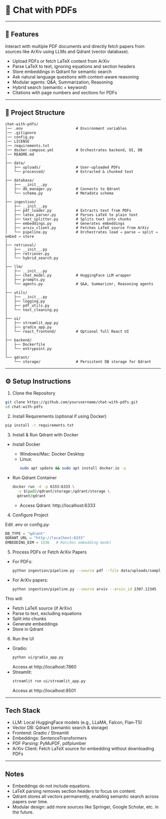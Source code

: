 # 📘 Chat with PDFs 
---

## 🚀 Features

Interact with multiple PDF documents and directly fetch papers from sources like ArXiv using LLMs and Qdrant (vector database).

- Upload PDFs or fetch LaTeX content from ArXiv
- Parse LaTeX to text, ignoring equations and section headers
- Store embeddings in Qdrant for semantic search
- Ask natural language questions with context-aware reasoning
- Modular agents: Q&A, Summarization, Reasoning
- Hybrid search (semantic + keyword)
- Citations with page numbers and sections for PDFs

---

## 📂 Project Structure

```
chat-with-pdfs/
│── .env                        # Environment variables
│── .gitignore
│── config.py
│── LICENSE
│── requirements.txt
│── docker-compose.yml          # Orchestrates backend, UI, DB
│── README.md
│
├── data/
│   ├── uploads/                # User-uploaded PDFs
│   └── processed/              # Extracted & chunked text
│
├── database/
│   ├── __init__.py
│   ├── db_manager.py           # Connects to Qdrant
│   └── schema.py               # Metadata schema
│
├── ingestion/
│   ├── __init__.py
│   ├── pdf_loader.py           # Extracts text from PDFs
│   ├── latex_parser.py         # Parses LaTeX to plain text
│   ├── text_splitter.py        # Splits text into chunks
│   ├── embeddings.py           # Generates embeddings
│   ├── arxiv_client.py         # Fetches LaTeX source from ArXiv
│   └── pipeline.py             # Orchestrates load → parse → split → embed → store
│
├── retrieval/
│   ├── __init__.py
│   ├── retriever.py
│   └── hybrid_search.py
│
├── llm/
│   ├── __init__.py
│   ├── chat_model.py           # HuggingFace LLM wrapper
│   ├── prompts.py
│   └── agents.py               # Q&A, Summarizer, Reasoning agents
│
├── utils/
│   ├── __init__.py
│   ├── logging.py
│   ├── pdf_utils.py
│   └── text_cleaning.py
│
├── ui/
│   ├── streamlit_app.py
│   ├── gradio_app.py
│   └── react_frontend/         # Optional full React UI
│
├── backend/
│   ├── Dockerfile
│   └── entrypoint.py
│
└── qdrant/
    └── storage/                # Persistent DB storage for Qdrant
```

---

## ⚙️ Setup Instructions

1. Clone the Repository

```bash
git clone https://github.com/yourusername/chat-with-pdfs.git
cd chat-with-pdfs
```

2. Install Requirements (optional if using Docker)

```bash
pip install -r requirements.txt
```

3. Install & Run Qdrant with Docker

- Install Docker
  - Windows/Mac: Docker Desktop
  - Linux:
    ```bash
    sudo apt update && sudo apt install docker.io -y
    ```

- Run Qdrant Container
  ```bash
  docker run -d -p 6333:6333 \
    -v $(pwd)/qdrant/storage:/qdrant/storage \
    qdrant/qdrant
  ```
  - Access Qdrant: http://localhost:6333

4. Configure Project

Edit .env or config.py:

```python
DB_TYPE = "qdrant"
QDRANT_URL = "http://localhost:6333"
EMBEDDING_DIM = 1536   # Matches embedding model
```

5. Process PDFs or Fetch ArXiv Papers

- For PDFs:
  ```bash
  python ingestion/pipeline.py --source pdf --file data/uploads/sample.pdf
  ```
- For ArXiv papers:
  ```bash
  python ingestion/pipeline.py --source arxiv --arxiv_id 2307.12345
  ```

This will:

- Fetch LaTeX source (if ArXiv)
- Parse to text, excluding equations
- Split into chunks
- Generate embeddings
- Store in Qdrant

6. Run the UI

- Gradio:
  ```bash
  python ui/gradio_app.py
  ```
  Access at http://localhost:7860
- Streamlit:
  ```bash
  streamlit run ui/streamlit_app.py
  ```
  Access at http://localhost:8501

---

##  Tech Stack

- LLM: Local HuggingFace models (e.g., LLaMA, Falcon, Flan-T5)
- Vector DB: Qdrant (semantic search & storage)
- Frontend: Gradio / Streamlit
- Embeddings: SentenceTransformers
- PDF Parsing: PyMuPDF, pdfplumber
- ArXiv Client: Fetch LaTeX source for embedding without downloading PDFs

---

##  Notes

- Embeddings do not include equations.
- LaTeX parsing removes section headers to focus on content.
- Qdrant stores all vectors permanently, enabling semantic search across papers over time.
- Modular design: add more sources like Springer, Google Scholar, etc. in the future.
